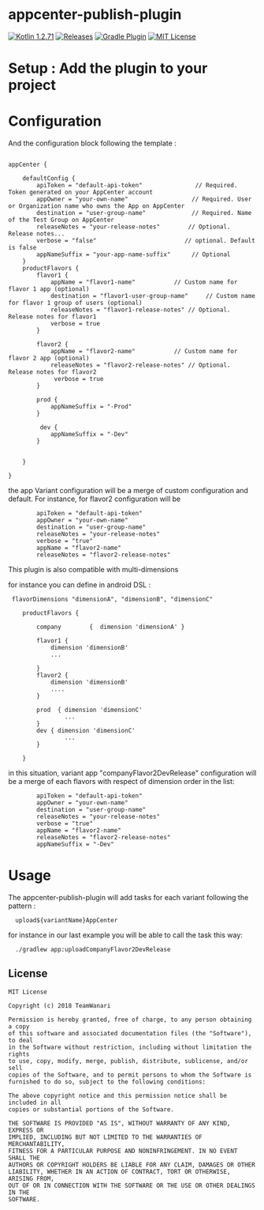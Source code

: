 # appcenter-publish-plugin

[![Kotlin 1.2.71](https://img.shields.io/badge/Kotlin-1.2.71-blue.svg)](http://kotlinlang.org)
[![Releases](https://img.shields.io/github/release/TeamWanari/appcenter-publish-plugin.svg)](https://github.com/TeamWanari/appcenter-publish-plugin/releases)
[![Gradle Plugin](https://img.shields.io/maven-metadata/v/https/plugins.gradle.org/m2/gradle/plugin/appcenter-publish-plugin/plugin/maven-metadata.xml.svg?label=Gradle%20Plugin&style=flat)](https://plugins.gradle.org/plugin/com.ins.gradle.plugin.android.appcenter-publish-plugin)
[![MIT License](https://img.shields.io/badge/license-MIT-green.svg)](https://github.com/jdarosTD/appcenter-publish-plugin/blob/master/LICENSE)

# Setup : Add the plugin to your project 

# Configuration




And the configuration block following the template :
```

appCenter {

    defaultConfig {
        apiToken = "default-api-token"               // Required. Token generated on your AppCenter account
        appOwner = "your-own-name"                  // Required. User or Organization name who owns the App on AppCenter
        destination = "user-group-name"             // Required. Name of the Test Group on AppCenter
        releaseNotes = "your-release-notes"        // Optional. Release notes...
        verbose = "false"                         // optional. Default is false
        appNameSuffix = "your-app-name-suffix"      // Optional 
    }
    productFlavors {
        flavor1 {
            appName = "flavor1-name"           // Custom name for flavor 1 app (optional)
            destination = "flavor1-user-group-name"     // Custom name for flavor 1 group of users (optional)
            releaseNotes = "flavor1-release-notes" // Optional. Release notes for flavor1
            verbose = true
        }

        flavor2 {
            appName = "flavor2-name"           // Custom name for flavor 2 app (optional)
            releaseNotes = "flavor2-release-notes" // Optional. Release notes for flavor2
             verbose = true
        }
        
        prod {
            appNameSuffix = "-Prod"
        }
        
         dev {
            appNameSuffix = "-Dev"
        }


    }

}
```

the app Variant configuration will be a merge of custom configuration and default.
For instance, for flavor2 configuration will be

```
        apiToken = "default-api-token"               
        appOwner = "your-own-name"                  
        destination = "user-group-name"             
        releaseNotes = "your-release-notes"       
        verbose = "true"                     
        appName = "flavor2-name"    
        releaseNotes = "flavor2-release-notes" 

```


This plugin is also compatible with multi-dimensions

for instance you can define in android DSL : 

```
 flavorDimensions "dimensionA", "dimensionB", "dimensionC"

    productFlavors {

        company        {  dimension 'dimensionA' }

        flavor1 {
            dimension 'dimensionB'
            ...
          
        }
        flavor2 {
            dimension 'dimensionB'
            ....
        }

        prod  { dimension 'dimensionC' 
                ...
        }
        dev { dimension 'dimensionC'
                ...
        }

    }

```

in this situation, variant app "companyFlavor2DevRelease" configuration will be a merge of each flavors with respect of dimension order in the list: 

```
        apiToken = "default-api-token"               
        appOwner = "your-own-name"                  
        destination = "user-group-name"             
        releaseNotes = "your-release-notes"       
        verbose = "true"                     
        appName = "flavor2-name"    
        releaseNotes = "flavor2-release-notes" 
        appNameSuffix = "-Dev"

```

# Usage

The appcenter-publish-plugin will add tasks for each variant following the pattern : 

```
  upload${variantName}AppCenter
```

for instance in our last example you will be able to call the task this way: 

```
  ./gradlew app:uploadCompanyFlavor2DevRelease
```

License
-------
```
MIT License

Copyright (c) 2018 TeamWanari

Permission is hereby granted, free of charge, to any person obtaining a copy
of this software and associated documentation files (the "Software"), to deal
in the Software without restriction, including without limitation the rights
to use, copy, modify, merge, publish, distribute, sublicense, and/or sell
copies of the Software, and to permit persons to whom the Software is
furnished to do so, subject to the following conditions:

The above copyright notice and this permission notice shall be included in all
copies or substantial portions of the Software.

THE SOFTWARE IS PROVIDED "AS IS", WITHOUT WARRANTY OF ANY KIND, EXPRESS OR
IMPLIED, INCLUDING BUT NOT LIMITED TO THE WARRANTIES OF MERCHANTABILITY,
FITNESS FOR A PARTICULAR PURPOSE AND NONINFRINGEMENT. IN NO EVENT SHALL THE
AUTHORS OR COPYRIGHT HOLDERS BE LIABLE FOR ANY CLAIM, DAMAGES OR OTHER
LIABILITY, WHETHER IN AN ACTION OF CONTRACT, TORT OR OTHERWISE, ARISING FROM,
OUT OF OR IN CONNECTION WITH THE SOFTWARE OR THE USE OR OTHER DEALINGS IN THE
SOFTWARE.
```
